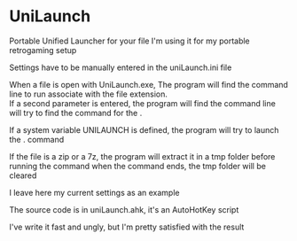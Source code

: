 # UniLaunch
Portable Unified Launcher for your file
I'm using it for my portable retrogaming setup 

Settings have to be manually entered in the uniLaunch.ini file  

When a file is open with UniLaunch.exe, The program will find the command line to run associate with the file extension.  
If a second parameter is entered, the program will find the command line will try to find the command for the <extension>.<second parameter>
  
If a system variable UNILAUNCH is defined, the program will try to launch the <extension>.<unilaunch var> command
  
If the file is a zip or a 7z, the program will extract it in a tmp folder before running the command
when the command ends, the tmp folder will be cleared

I leave here my current settings as an example

The source code is in uniLaunch.ahk, it's an AutoHotKey script

I've write it fast and ungly, but I'm pretty satisfied with the result
